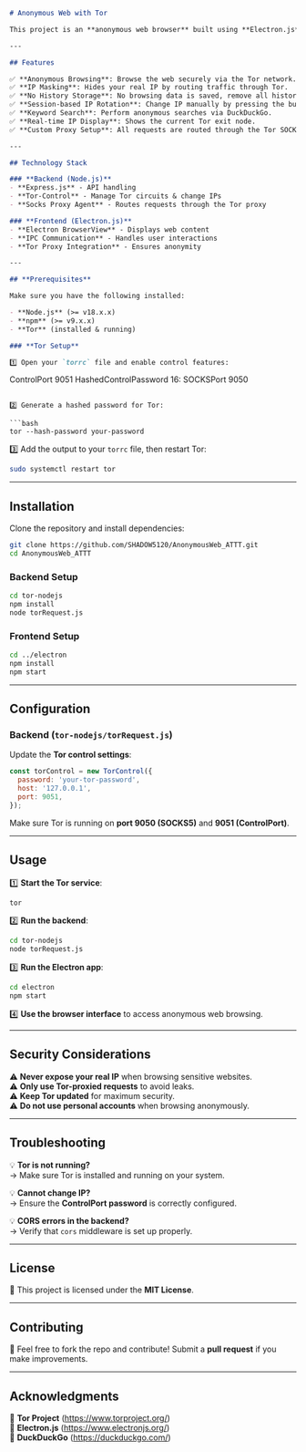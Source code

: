 ```markdown
# Anonymous Web with Tor  

This project is an **anonymous web browser** built using **Electron.js** for the frontend and **Node.js** for the backend. It operates through the **Tor network**, allowing users to browse the web privately with features like IP masking, no history storage, and automatic IP rotation.  

---

## Features  

✅ **Anonymous Browsing**: Browse the web securely via the Tor network.  
✅ **IP Masking**: Hides your real IP by routing traffic through Tor.  
✅ **No History Storage**: No browsing data is saved, remove all history manually.  
✅ **Session-based IP Rotation**: Change IP manually by pressing the button.  
✅ **Keyword Search**: Perform anonymous searches via DuckDuckGo.  
✅ **Real-time IP Display**: Shows the current Tor exit node.  
✅ **Custom Proxy Setup**: All requests are routed through the Tor SOCKS5 proxy.  

---

## Technology Stack  

### **Backend (Node.js)**  
- **Express.js** - API handling  
- **Tor-Control** - Manage Tor circuits & change IPs  
- **Socks Proxy Agent** - Routes requests through the Tor proxy  

### **Frontend (Electron.js)**  
- **Electron BrowserView** - Displays web content  
- **IPC Communication** - Handles user interactions  
- **Tor Proxy Integration** - Ensures anonymity  

---

## **Prerequisites**  

Make sure you have the following installed:  

- **Node.js** (>= v18.x.x)  
- **npm** (>= v9.x.x)  
- **Tor** (installed & running)  

### **Tor Setup**  

1️⃣ Open your `torrc` file and enable control features:  

```
ControlPort 9051
HashedControlPassword 16:<hashed-password>
SOCKSPort 9050
```

2️⃣ Generate a hashed password for Tor:  

```bash
tor --hash-password your-password
```

3️⃣ Add the output to your `torrc` file, then restart Tor:  

```bash
sudo systemctl restart tor
```

---

## **Installation**  

Clone the repository and install dependencies:  

```bash
git clone https://github.com/SHADOW5120/AnonymousWeb_ATTT.git
cd AnonymousWeb_ATTT
```

### **Backend Setup**  

```bash
cd tor-nodejs
npm install
node torRequest.js
```

### **Frontend Setup**  

```bash
cd ../electron
npm install
npm start
```

---

## **Configuration**  

### **Backend (`tor-nodejs/torRequest.js`)**  

Update the **Tor control settings**:  

```javascript
const torControl = new TorControl({
  password: 'your-tor-password',
  host: '127.0.0.1',
  port: 9051,
});
```

Make sure Tor is running on **port 9050 (SOCKS5)** and **9051 (ControlPort)**.

---

## **Usage**  

1️⃣ **Start the Tor service**:  

```bash
tor
```

2️⃣ **Run the backend**:  

```bash
cd tor-nodejs
node torRequest.js
```

3️⃣ **Run the Electron app**:  

```bash
cd electron
npm start
```

4️⃣ **Use the browser interface** to access anonymous web browsing.

---

## **Security Considerations**  

⚠️ **Never expose your real IP** when browsing sensitive websites.  
⚠️ **Only use Tor-proxied requests** to avoid leaks.  
⚠️ **Keep Tor updated** for maximum security.  
⚠️ **Do not use personal accounts** when browsing anonymously.  

---

## **Troubleshooting**  

💡 **Tor is not running?**  
→ Make sure Tor is installed and running on your system.  

💡 **Cannot change IP?**  
→ Ensure the **ControlPort password** is correctly configured.  

💡 **CORS errors in the backend?**  
→ Verify that `cors` middleware is set up properly.  

---

## **License**  

📜 This project is licensed under the **MIT License**.  

---

## **Contributing**  

🚀 Feel free to fork the repo and contribute! Submit a **pull request** if you make improvements.  

---

## **Acknowledgments**  

🔗 **Tor Project** (https://www.torproject.org/)  
🔗 **Electron.js** (https://www.electronjs.org/)  
🔗 **DuckDuckGo** (https://duckduckgo.com/)  
